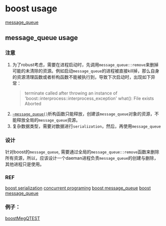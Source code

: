 # boost usage

[message_queue](#message_queue-usage)

## message_queue usage
### 注意
1. 为了robust考虑，需要在进程启动时，先调用`message_queue::remove`来删掉可能的未清除的资源。例如启动`message_queue`的进程被直接kill掉，那么自身的资源清理函数或者析构函数不能被执行到，导致下次启动时，出现如下异常：
    > terminate called after throwing an instance of 'boost::interprocess::interprocess_exception'
    > what():  File exists
    > Aborted
2. [`~message_queue()`](https://www.boost.org/doc/libs/1_46_0/doc/html/boost/interprocess/message_queue.html)析构函数只能释放，创建该`message_queue`对象的资源，不能释放全局的`message_queue`资源。
3. 复杂数据类型，需要对数据进行`serialization`，然后，再使用`message_queue`
### 设计
针对boost的`message_queue`, 需要通过全局的`message_queue::remove`函数来删除所有资源，所以，应该设计一个daeman进程负责`message_queue`的创建与删除，其他进程只是使用。
### REF
[boost serialization](https://www.boost.org/doc/libs/1_72_0/libs/serialization/doc/tutorial.html)
[concurrent programing](https://developer.ibm.com/articles/au-concurrent_boost/)
[boost message_queue](https://www.boost.org/doc/libs/1_78_0/boost/interprocess/ipc/message_queue.hpp)
[boost message_queue](https://www.boost.org/doc/libs/1_46_0/doc/html/boost/interprocess/message_queue.html)
### 例子：
[boostMegQTEST](./boostMegQTest.cpp)